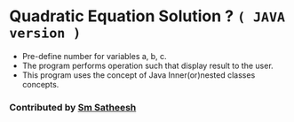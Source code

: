 # Quadratic Equation Solution ? `( JAVA version )`

* Pre-define number for variables a, b, c.
* The program performs operation such that display result to the user.
* This program uses the concept of Java Inner(or)nested classes concepts.

### Contributed by [Sm Satheesh](https://github.com/smsatheesh)
